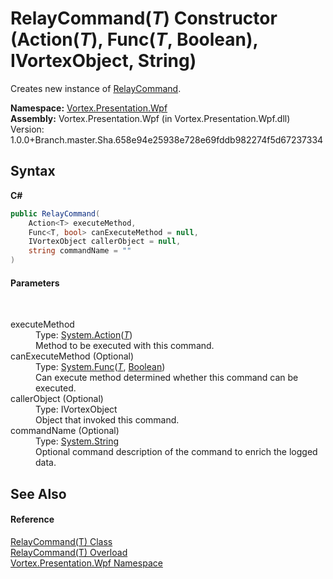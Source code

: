 # RelayCommand(*T*) Constructor (Action(*T*), Func(*T*, Boolean), IVortexObject, String)
 

Creates new instance of <a href="T_Vortex_Presentation_Wpf_RelayCommand.md">RelayCommand</a>.

**Namespace:**&nbsp;<a href="N_Vortex_Presentation_Wpf.md">Vortex.Presentation.Wpf</a><br />**Assembly:**&nbsp;Vortex.Presentation.Wpf (in Vortex.Presentation.Wpf.dll) Version: 1.0.0+Branch.master.Sha.658e94e25938e728e69fddb982274f5d67237334

## Syntax

**C#**<br />
``` C#
public RelayCommand(
	Action<T> executeMethod,
	Func<T, bool> canExecuteMethod = null,
	IVortexObject callerObject = null,
	string commandName = ""
)
```


#### Parameters
&nbsp;<dl><dt>executeMethod</dt><dd>Type: <a href="https://docs.microsoft.com/dotnet/api/system.action-1" target="_blank">System.Action</a>(<a href="T_Vortex_Presentation_Wpf_RelayCommand_1.md">*T*</a>)<br />Method to be executed with this command.</dd><dt>canExecuteMethod (Optional)</dt><dd>Type: <a href="https://docs.microsoft.com/dotnet/api/system.func-2" target="_blank">System.Func</a>(<a href="T_Vortex_Presentation_Wpf_RelayCommand_1.md">*T*</a>, <a href="https://docs.microsoft.com/dotnet/api/system.boolean" target="_blank">Boolean</a>)<br />Can execute method determined whether this command can be executed.</dd><dt>callerObject (Optional)</dt><dd>Type: IVortexObject<br />Object that invoked this command.</dd><dt>commandName (Optional)</dt><dd>Type: <a href="https://docs.microsoft.com/dotnet/api/system.string" target="_blank">System.String</a><br />Optional command description of the command to enrich the logged data.</dd></dl>

## See Also


#### Reference
<a href="T_Vortex_Presentation_Wpf_RelayCommand_1.md">RelayCommand(T) Class</a><br /><a href="Overload_Vortex_Presentation_Wpf_RelayCommand_1__ctor.md">RelayCommand(T) Overload</a><br /><a href="N_Vortex_Presentation_Wpf.md">Vortex.Presentation.Wpf Namespace</a><br />